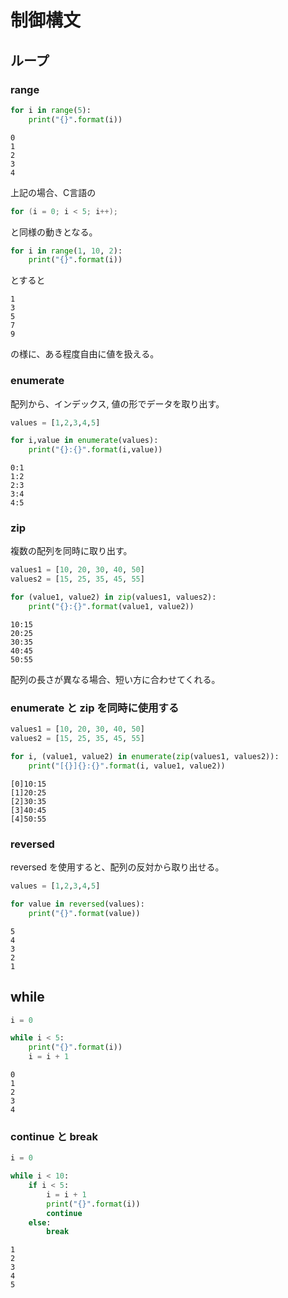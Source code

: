 # 制御構文

## ループ
### range

``` python
for i in range(5):
	print("{}".format(i))
```

```
0
1
2
3
4
```
上記の場合、C言語の

``` c
for (i = 0; i < 5; i++);
```
と同様の動きとなる。

``` python
for i in range(1, 10, 2):
	print("{}".format(i))
```
とすると 

```
1
3
5
7
9
```
の様に、ある程度自由に値を扱える。


### enumerate
配列から、インデックス, 値の形でデータを取り出す。

``` python
values = [1,2,3,4,5]

for i,value in enumerate(values):
	print("{}:{}".format(i,value)) 
```

```  
0:1
1:2
2:3
3:4
4:5
```
### zip
複数の配列を同時に取り出す。

``` python
values1 = [10, 20, 30, 40, 50]
values2 = [15, 25, 35, 45, 55]

for (value1, value2) in zip(values1, values2):
	print("{}:{}".format(value1, value2))
```

```
10:15
20:25
30:35
40:45
50:55
``` 
配列の長さが異なる場合、短い方に合わせてくれる。

### enumerate と zip を同時に使用する

``` python
values1 = [10, 20, 30, 40, 50]
values2 = [15, 25, 35, 45, 55]

for i, (value1, value2) in enumerate(zip(values1, values2)):
    print("[{}]{}:{}".format(i, value1, value2))
```

```
[0]10:15
[1]20:25
[2]30:35
[3]40:45
[4]50:55
```

### reversed

reversed を使用すると、配列の反対から取り出せる。

``` python
values = [1,2,3,4,5]

for value in reversed(values):
	print("{}".format(value))
```

```
5
4
3
2
1
```

## while

``` python
i = 0

while i < 5:
    print("{}".format(i))
    i = i + 1
```

```
0
1
2
3
4
```

### continue と break

``` python
i = 0

while i < 10:
    if i < 5:
        i = i + 1
        print("{}".format(i))
        continue
    else:
        break	
```

```
1
2
3
4
5
```









